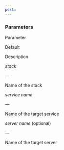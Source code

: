 ```yaml
---
post: 
---
```


### Parameters



    

    

        
Parameter

        
Default

        
Description

    

    

    

    

        
_stack_

        
&mdash;

        
Name of the stack

    

    

        
_service name_

        
&mdash;

        
Name of the target service

    

    

        
_server name_ (optional)

        
&mdash;

        
Name of the target server

    

    




